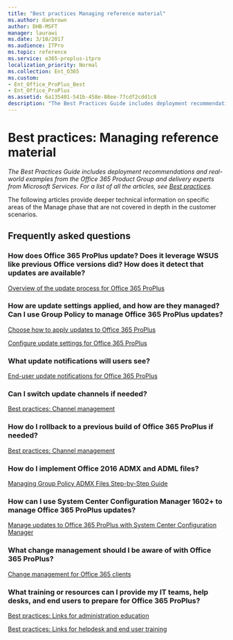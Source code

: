 ```yaml
---
title: "Best practices Managing reference material"
ms.author: danbrown
author: DHB-MSFT
manager: laurawi
ms.date: 3/10/2017
ms.audience: ITPro
ms.topic: reference
ms.service: o365-proplus-itpro
localization_priority: Normal
ms.collection: Ent_O365
ms.custom: 
- Ent_Office_ProPlus_Best
- Ent_Office_ProPlus
ms.assetid: 6a135401-541b-458e-88ee-77cdf2cdd1c8
description: "The Best Practices Guide includes deployment recommendations and real-world examples from the Office 365 Product Group and delivery experts from Microsoft Services. For a list of all the articles, see Best practices."
---
```


# Best practices: Managing reference material

 *The Best Practices Guide includes deployment recommendations and real-world examples from the Office 365 Product Group and delivery experts from Microsoft Services. For a list of all the articles, see [Best practices](best-practices.md).* 
  
The following articles provide deeper technical information on specific areas of the Manage phase that are not covered in depth in the customer scenarios.
  
## Frequently asked questions

### How does Office 365 ProPlus update? Does it leverage WSUS like previous Office versions did? How does it detect that updates are available?

[Overview of the update process for Office 365 ProPlus](overview-of-the-update-process-for-office-365-proplus.md)
  
### How are update settings applied, and how are they managed? Can I use Group Policy to manage Office 365 ProPlus updates?

[Choose how to apply updates to Office 365 ProPlus](choose-how-to-manage-updates-to-office-365-proplus.md)
  
[Configure update settings for Office 365 ProPlus](configure-update-settings-for-office-365-proplus.md)
  
### What update notifications will users see?

[End-user update notifications for Office 365 ProPlus](end-user-update-notifications-for-office-365-proplus.md)
  
### Can I switch update channels if needed?

[Best practices: Channel management](best-practices-channel-management.md)
  
### How do I rollback to a previous build of Office 365 ProPlus if needed?

[Best practices: Channel management](best-practices-channel-management.md)
  
### How do I implement Office 2016 ADMX and ADML files?

[Managing Group Policy ADMX Files Step-by-Step Guide](https://docs.microsoft.com/previous-versions/windows/it-pro/windows-vista/cc709647(v=ws.10))
  
### How can I use System Center Configuration Manager 1602+ to manage Office 365 ProPlus updates?

[Manage updates to Office 365 ProPlus with System Center Configuration Manager](manage-updates-to-office-365-proplus-with-system-center-configuration-manager.md)
  
### What change management should I be aware of with Office 365 ProPlus?

[Change management for Office 365 clients](change-management-for-office-365-clients.md)
  
### What training or resources can I provide my IT teams, help desks, and end users to prepare for Office 365 ProPlus?

[Best practices: Links for administration education](best-practices-links-for-administration-education.md)
  
[Best practices: Links for helpdesk and end user training](best-practices-links-for-helpdesk-and-end-user-training.md)
  

